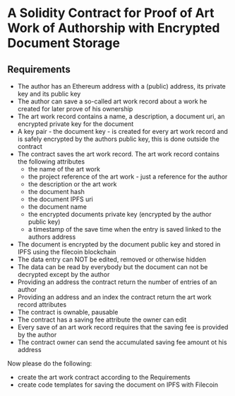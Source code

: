 # A Solidity Contract for Proof of Art Work of Authorship with Encrypted Document Storage

## Requirements

- The author has an Ethereum address with a (public) address, its private key and its public key
- The author can save a so-called art work record about a work he created for later prove of his ownership
- The art work record contains a name, a description, a document uri, an encrypted private key for the document
- A key pair - the document key - is created for every art work record and is safely encrypted by the authors public
  key, this is done outside the contract
- The contract saves the art work record. The art work record contains the following attributes
    - the name of the art work
    - the project reference of the art work - just a reference for the author
    - the description or the art work
    - the document hash
    - the document IPFS uri
    - the document name
    - the encrypted documents private key (encrypted by the author public key)
    - a timestamp of the save time when the entry is saved linked to the authors address
- The document is encrypted by the document public key and stored in IPFS using the filecoin blockchain
- The data entry can NOT be edited, removed or otherwise hidden
- The data can be read by everybody but the document can not be decrypted except by the author
- Providing an address the contract return the number of entries of an author
- Providing an address and an index the contract return the art work record attributes
- The contract is ownable, pausable
- The contract has a saving fee attribute the owner can edit
- Every save of an art work record requires that the saving fee is provided by the author
- The contract owner can send the accumulated saving fee amount ot his address

Now please do the following:

- create the art work contract according to the Requirements
- create code templates for saving the document on IPFS with Filecoin

